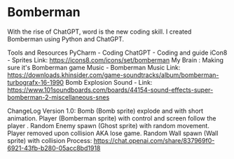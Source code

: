# Bomberman
With the rise of ChatGPT, word is the new coding skill.
I created Bomberman using Python and ChatGPT.

Tools and Resources
	PyCharm - Coding
 	ChatGPT - Coding and guide
  	iCon8 - Sprites
   		Link:	https://icons8.com/icons/set/bomberman
	My Brain : Making sure it's Bomberman game
 	Music - Bomberman Music
  		Link:	https://downloads.khinsider.com/game-soundtracks/album/bomberman-turbografx-16-1990
	Bomb Explosion Sound - 
 		Link: 	https://www.101soundboards.com/boards/44154-sound-effects-super-bomberman-2-miscellaneous-snes

ChangeLog
	Version 1.0: 
	   	Bomb (Bomb sprite) explode and with short animation. 
		Player (Bomberman sprite) with control and screen follow the player . 
	 	Random Enemy spawn (Ghost sprite) with random movement. Player removed upon collision AKA lose game.
	  	Random Wall spawn (Wall sprite) with collision
			Process:	https://chat.openai.com/share/837969f0-6921-43fb-b280-05acc8bd1918


